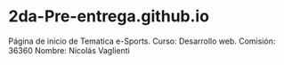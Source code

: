 # 2da-Pre-entrega.github.io
Página de inicio de Tematica e-Sports. 
Curso: Desarrollo web. 
Comisión: 36360 
Nombre: Nicolás Vaglienti
